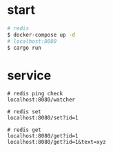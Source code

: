 # start
```bash
# redis
$ docker-compose up -d
# localhost:8080
$ cargo run
```

# service
```
# redis ping check
localhost:8080/watcher

# redis set
localhost:8080/set?id=1

# redis get
localhost:8080/get?id=1
localhost:8080/get?id=1&text=xyz
```